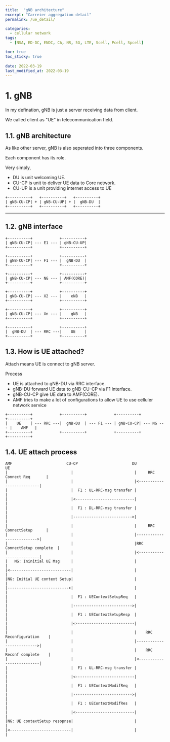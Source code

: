 ```yaml
---
title:  "gNB architecture"
excerpt: "Carreier aggregation detail"
permalink: /ue_detail/

categories:
  - cellular network
tags:
  - [NSA, ED-DC, ENDC, CA, NR, 5G, LTE, Scell, Pcell, Spcell]

toc: true
toc_sticky: true
 
date: 2022-03-19
last_modified_at: 2022-03-19
---
```


# 1. gNB
In my defination, gNB is just a server receiving data from client.

We called client as "UE" in telecommunication field.

## 1.1. gNB architecture
As like other server, gNB is also seperated into three components.

Each component has its role.

Very simply,
- DU is unit welcoming UE.
- CU-CP is unit to deliver UE data to Core network.
- CU-UP is a unit providing internet access to UE
```
+----------+   +----------+   +----------+
| gNB-CU-CP| + | gNB-CU-UP| + |  gNB-DU  |
+----------+   +----------+   +----------+
```
---

## 1.2. gNB interface
```
+----------+            +----------+
| gNB-CU-CP| --- E1 --- | gNB-CU-UP|
+----------+            +----------+

+----------+            +----------+
| gNB-CU-CP| --- F1 --- |  gNB-DU  |
+----------+            +----------+

+----------+            +----------+
| gNB-CU-CP| --- NG --- | AMF(CORE)|
+----------+            +----------+

+----------+            +----------+
| gNB-CU-CP| --- X2 --- |    eNB   |
+----------+            +----------+

+----------+            +----------+
| gNB-CU-CP| --- Xn --- |    gNB   |
+----------+            +----------+

+----------+            +----------+
|  gNB-DU  | --- RRC ---|    UE    |
+----------+            +----------+
```

## 1.3. How is UE attached?
Attach means UE is connect to gNB server.

Process
+ UE is attached to gNB-DU via RRC interface.
+ gNB-DU forward UE data to gNB-CU-CP via F1 interface.
+ gNB-CU-CP give UE data to AMF(CORE).
+ AMF tries to make a lot of configurations to allow UE to use celluler network service
```
+----------+            +----------+            +----------+            +----------+
|    UE    | --- RRC ---|  gNB-DU  | --- F1 --- | gNB-CU-CP| --- NG --- |    AMF   |
+----------+            +----------+            +----------+            +----------+
```


## 1.4. UE attach process


```
AMF                        CU-CP                        DU                          UE
|                            |                           |     RRC Connect Req       |
|                            |                           |<--------------------------|
|                            |  F1 : UL-RRC-msg transfer |                           |
|                            |<--------------------------|                           |
|                            |  F1 : DL-RRC-msg transfer |                           |
|                            |-------------------------->|                           |
|                            |                           |     RRC ConnectSetup      |
|                            |                           |-------------------------->|
|                            |                           |RRC ConnectSetup complete  |
|                            |                           |<--------------------------|
|   NG: Ininitial UE Msg     |                           |                           |
|<---------------------------|                           |                           |
|NG: Initial UE context Setup|                           |                           |
|--------------------------->|                           |                           |
|                            |  F1 : UEContextSetupReq   |                           |
|                            |-------------------------->|                           |
|                            |  F1 : UEContextSetupResp  |                           |
|                            |<--------------------------|                           |
|                            |                           |    RRC Reconfiguration    |
|                            |                           |-------------------------->|
|                            |                           |    RRC Reconf complete    |
|                            |                           |<--------------------------|
|                            |  F1 : UL-RRC-msg transfer |                           |
|                            |<--------------------------|                           |
|                            |  F1 : UEContextModifReq   |                           |
|                            |-------------------------->|                           |
|                            |  F1 : UEContextModifRes   |                           |
|                            |<--------------------------|                           |
|NG: UE contextSetup resopnse|                           |                           |
|<---------------------------|                           |                           |
```